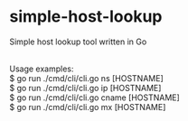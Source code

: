 # simple-host-lookup
Simple host lookup tool written in Go

<br>
Usage examples:
<br>
$ go run ./cmd/cli/cli.go ns [HOSTNAME]
<br>
$ go run ./cmd/cli/cli.go ip [HOSTNAME]
<br>
$ go run ./cmd/cli/cli.go cname [HOSTNAME]
<br>
$ go run ./cmd/cli/cli.go mx [HOSTNAME]
